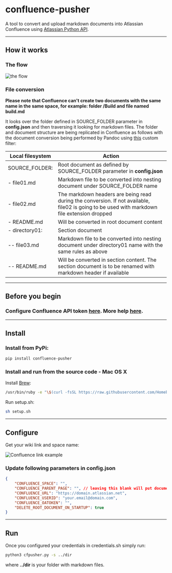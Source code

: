 # confluence-pusher

A tool to convert and upload markdown documents into Atlassian Confluence using [Atlassian Python API](https://atlassian-python-api.readthedocs.io/en/latest/index.html).

---

## How it works

### The flow

![the flow](img/flow.svg)

### File conversion

**Please note that Confluence can't create two documents with the same name in the same space, for example: folder /Build and file named build.md**

It looks over the folder defined in SOURCE_FOLDER parameter in **config.json** and then traversing it looking for markdown files. The folder and document structure are being replicated in Confluence as follows with the document conversion being performed by Pandoc using [this](https://github.com/jpbarrette/pandoc-confluence-writer/blob/master/confluence.lua) custom filter:

| Local filesystem | Action                                                                                                                                       |
| ---------------- | -------------------------------------------------------------------------------------------------------------------------------------------- |
| SOURCE_FOLDER:   | Root document as defined by SOURCE_FOLDER parameter in **config.json**                                                                       |
| - file01.md      | Markdown file to be converted into nesting document under SOURCE_FOLDER name                                                                 |
| - file02.md      | The markdown headers are being read during the conversion. If not available, file02 is going to be used with markdown file extension dropped |
| - README.md      | Will be converted in root document content                                                                                                   |
| - directory01:   | Section document                                                                                                                             |
| -- file03.md     | Markdown file to be converted into nesting document under directory01 name with the same rules as above                                      |
| -- README.md     | Will be converted in section content. The section document is to be renamed with markdown header if available                                |

---

## Before you begin

### Configure Confluence API token [here](https://id.atlassian.com/manage/api-tokens). More help [here](https://confluence.atlassian.com/cloud/api-tokens-938839638.html).

---

## Install

### Install from PyPi:

```bash
pip install confluence-pusher
```

### Install and run from the source code - Mac OS X

Install [Brew](https://brew.sh/):

```bash
/usr/bin/ruby -e "\$(curl -fsSL https://raw.githubusercontent.com/Homebrew/install/master/install)"
```

Run setup.sh:

```bash
sh setup.sh
```

---

## Configure

Get your wiki link and space name:

![Confluence link example](./img/configuration.svg)

### Update following parameters in **config.json**

```json
{
    "CONFLUENCE_SPACE": "",
    "CONFLUENCE_PARENT_PAGE": "", // leaving this blank will put document root page directly into Confluence space listed above
    "CONFLUENCE_URL": "https://domain.atlassian.net",
    "CONFLUENCE_USERID": "your.email@domain.com",
    "CONFLUENCE_OATOKEN": "",
    "DELETE_ROOT_DOCUMENT_ON_STARTUP": true
}
```

---

## Run

Once you configured your credentials in credentials.sh simply run:

```bash
python3 cfpusher.py -s ../dir
```

where **../dir** is your folder with markdown files.
